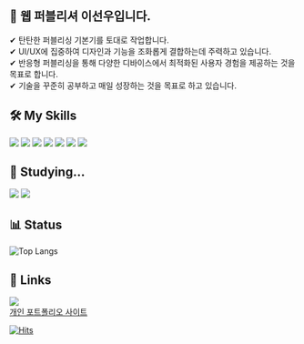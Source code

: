 ## 👋 웹 퍼블리셔 이선우입니다.

✔ 탄탄한 퍼블리싱 기본기를 토대로 작업합니다.<br>
✔ UI/UX에 집중하여 디자인과 기능을 조화롭게 결합하는데 주력하고 있습니다.<br>
✔ 반응형 퍼블리싱을 통해 다양한 디바이스에서 최적화된 사용자 경험을 제공하는 것을 목표로 합니다.<br>
✔ 기술을 꾸준히 공부하고 매일 성장하는 것을 목표로 하고 있습니다.

## 🛠 My Skills
<img src="https://img.shields.io/badge/HTML5-E34F26?style=for-the-badge&logo=HTML5&logoColor=white"> <img src="https://img.shields.io/badge/CSS3-1572B6?style=for-the-badge&logo=CSS3&logoColor=white"> <img src="https://img.shields.io/badge/SASS-CC6699?style=for-the-badge&logo=SASS&logoColor=white"> <img src="https://img.shields.io/badge/javascript-F7DF1E?style=for-the-badge&logo=javascript&logoColor=black"> <img src="https://img.shields.io/badge/jquery-0769AD?style=for-the-badge&logo=jquery&logoColor=white"> <img src="https://img.shields.io/badge/photoshop-31A8FF?style=for-the-badge&logo=adobephotoshop&logoColor=white"> <img src="https://img.shields.io/badge/figma-F24E1E?style=for-the-badge&logo=figma&logoColor=white">

## 📖 Studying...
<img src="https://img.shields.io/badge/javascript-F7DF1E?style=for-the-badge&logo=javascript&logoColor=black"> <img src="https://img.shields.io/badge/vue.js-4FC08D?style=for-the-badge&logo=vuedotjs&logoColor=white">

## 📊 Status 
![Top Langs](https://github-readme-stats.vercel.app/api/top-langs/?username=SweetBreadMan&layout=compact&theme=tokyonight)

## 🔗 Links
<a href="https://github.com/SweetBreadMan"><img src="https://img.shields.io/badge/github-181717?style=for-the-badge&logo=github&logoColor=white"></a><br>
[개인 포트폴리오 사이트](https://suntyru.cafe24.com/)

[![Hits](https://hits.seeyoufarm.com/api/count/incr/badge.svg?url=https%3A%2F%2Fgithub.com%2Fgyoogle&count_bg=%2379C83D&title_bg=%23555555&icon=&icon_color=%23E7E7E7&title=hits&edge_flat=false)](https://hits.seeyoufarm.com)
